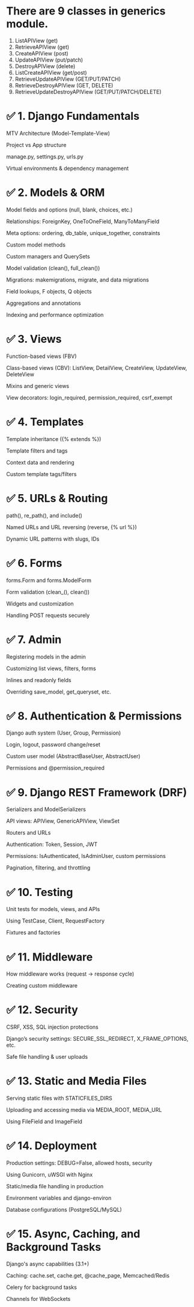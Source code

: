 # There are 9 classes in generics module. 
1. ListAPIView (get)
2. RetrieveAPIView (get)
3. CreateAPIView (post)
4. UpdateAPIView (put/patch)
5. DestroyAPIView (delete)
6. ListCreateAPIView (get/post)
7. RetrieveUpdateAPIView (GET/PUT/PATCH)
8. RetrieveDestroyAPIView (GET, DELETE)
9. RetrieveUpdateDestroyAPIView (GET/PUT/PATCH/DELETE)

# ✅ 1. Django Fundamentals
MTV Architecture (Model-Template-View)

Project vs App structure

manage.py, settings.py, urls.py

Virtual environments & dependency management

# ✅ 2. Models & ORM
Model fields and options (null, blank, choices, etc.)

Relationships: ForeignKey, OneToOneField, ManyToManyField

Meta options: ordering, db_table, unique_together, constraints

Custom model methods

Custom managers and QuerySets

Model validation (clean(), full_clean())

Migrations: makemigrations, migrate, and data migrations

Field lookups, F objects, Q objects

Aggregations and annotations

Indexing and performance optimization

# ✅ 3. Views
Function-based views (FBV)

Class-based views (CBV): ListView, DetailView, CreateView, UpdateView, DeleteView

Mixins and generic views

View decorators: login_required, permission_required, csrf_exempt

# ✅ 4. Templates
Template inheritance ({% extends %})

Template filters and tags

Context data and rendering

Custom template tags/filters

# ✅ 5. URLs & Routing
path(), re_path(), and include()

Named URLs and URL reversing (reverse, {% url %})

Dynamic URL patterns with slugs, IDs

# ✅ 6. Forms
forms.Form and forms.ModelForm

Form validation (clean_<field>(), clean())

Widgets and customization

Handling POST requests securely

# ✅ 7. Admin
Registering models in the admin

Customizing list views, filters, forms

Inlines and readonly fields

Overriding save_model, get_queryset, etc.

# ✅ 8. Authentication & Permissions
Django auth system (User, Group, Permission)

Login, logout, password change/reset

Custom user model (AbstractBaseUser, AbstractUser)

Permissions and @permission_required

# ✅ 9. Django REST Framework (DRF)
Serializers and ModelSerializers

API views: APIView, GenericAPIView, ViewSet

Routers and URLs

Authentication: Token, Session, JWT

Permissions: IsAuthenticated, IsAdminUser, custom permissions

Pagination, filtering, and throttling

# ✅ 10. Testing
Unit tests for models, views, and APIs

Using TestCase, Client, RequestFactory

Fixtures and factories

# ✅ 11. Middleware
How middleware works (request → response cycle)

Creating custom middleware

# ✅ 12. Security
CSRF, XSS, SQL injection protections

Django’s security settings: SECURE_SSL_REDIRECT, X_FRAME_OPTIONS, etc.

Safe file handling & user uploads

# ✅ 13. Static and Media Files
Serving static files with STATICFILES_DIRS

Uploading and accessing media via MEDIA_ROOT, MEDIA_URL

Using FileField and ImageField

# ✅ 14. Deployment
Production settings: DEBUG=False, allowed hosts, security

Using Gunicorn, uWSGI with Nginx

Static/media file handling in production

Environment variables and django-environ

Database configurations (PostgreSQL/MySQL)

# ✅ 15. Async, Caching, and Background Tasks
Django's async capabilities (3.1+)

Caching: cache.set, cache.get, @cache_page, Memcached/Redis

Celery for background tasks

Channels for WebSockets
